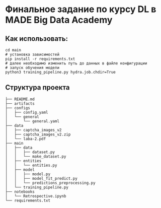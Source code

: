 # Финальное задание по курсу DL в MADE Big Data Academy
## Как использовать:
```shell
cd main
# установка зависимостей
pip install -r requirements.txt
# далее необходимо изменить путь до данных в файле конфигурации
# запуск обучения модели
python3 training_pipeline.py hydra.job.chdir=True
```
## Структура проекта
```shell
├── README.md
├── artifacts
├── configs
│   ├── config.yaml
│   └── general
│       └── general.yaml
├── data
│   ├── captcha_images_v2
│   ├── captcha_images_v2.zip
│   └── laba-2.pdf
├── main
│   ├── data
│   │   ├── dataset.py
│   │   └── make_dataset.py
│   ├── entities
│   │   └── entities.py
│   ├── model
│   │   ├── model.py
│   │   ├── model_fit_predict.py
│   │   └── predictions_preprocessing.py
│   └── training_pipeline.py
├── notebooks
│   └── Retrospective.ipynb
└── requirements.txt
```

